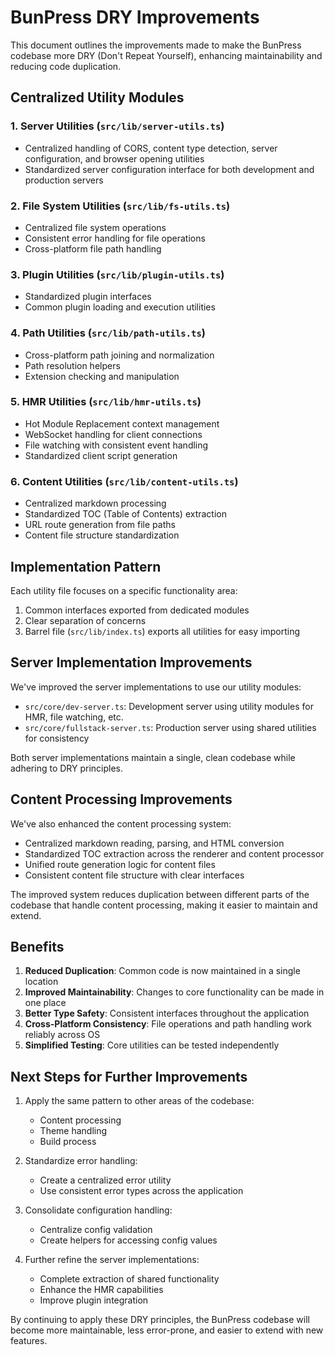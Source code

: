 # BunPress DRY Improvements

This document outlines the improvements made to make the BunPress codebase more DRY (Don't Repeat Yourself), enhancing maintainability and reducing code duplication.

## Centralized Utility Modules

### 1. Server Utilities (`src/lib/server-utils.ts`)
- Centralized handling of CORS, content type detection, server configuration, and browser opening utilities
- Standardized server configuration interface for both development and production servers

### 2. File System Utilities (`src/lib/fs-utils.ts`)
- Centralized file system operations
- Consistent error handling for file operations
- Cross-platform file path handling

### 3. Plugin Utilities (`src/lib/plugin-utils.ts`)
- Standardized plugin interfaces
- Common plugin loading and execution utilities

### 4. Path Utilities (`src/lib/path-utils.ts`)
- Cross-platform path joining and normalization
- Path resolution helpers
- Extension checking and manipulation

### 5. HMR Utilities (`src/lib/hmr-utils.ts`)
- Hot Module Replacement context management
- WebSocket handling for client connections
- File watching with consistent event handling
- Standardized client script generation

### 6. Content Utilities (`src/lib/content-utils.ts`)
- Centralized markdown processing
- Standardized TOC (Table of Contents) extraction
- URL route generation from file paths
- Content file structure standardization

## Implementation Pattern

Each utility file focuses on a specific functionality area:
1. Common interfaces exported from dedicated modules
2. Clear separation of concerns
3. Barrel file (`src/lib/index.ts`) exports all utilities for easy importing

## Server Implementation Improvements

We've improved the server implementations to use our utility modules:

- `src/core/dev-server.ts`: Development server using utility modules for HMR, file watching, etc.
- `src/core/fullstack-server.ts`: Production server using shared utilities for consistency

Both server implementations maintain a single, clean codebase while adhering to DRY principles.

## Content Processing Improvements

We've also enhanced the content processing system:

- Centralized markdown reading, parsing, and HTML conversion
- Standardized TOC extraction across the renderer and content processor
- Unified route generation logic for content files
- Consistent content file structure with clear interfaces

The improved system reduces duplication between different parts of the codebase that handle content processing, making it easier to maintain and extend.

## Benefits

1. **Reduced Duplication**: Common code is now maintained in a single location
2. **Improved Maintainability**: Changes to core functionality can be made in one place
3. **Better Type Safety**: Consistent interfaces throughout the application
4. **Cross-Platform Consistency**: File operations and path handling work reliably across OS
5. **Simplified Testing**: Core utilities can be tested independently

## Next Steps for Further Improvements

1. Apply the same pattern to other areas of the codebase:
   - Content processing
   - Theme handling
   - Build process
   
2. Standardize error handling:
   - Create a centralized error utility
   - Use consistent error types across the application
   
3. Consolidate configuration handling:
   - Centralize config validation
   - Create helpers for accessing config values

4. Further refine the server implementations:
   - Complete extraction of shared functionality
   - Enhance the HMR capabilities
   - Improve plugin integration

By continuing to apply these DRY principles, the BunPress codebase will become more maintainable, less error-prone, and easier to extend with new features. 
